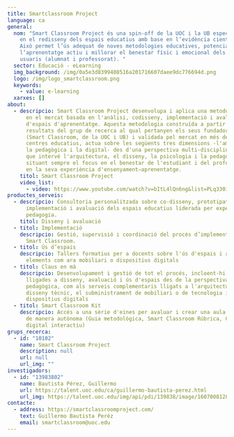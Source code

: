 ```yaml
---
title: Smartclassroom Project
language: ca
general:
  nom: "Smart Classroom Project és una spin-off de la UOC i la UB especialitzada
    en el redisseny dels espais educatius amb base en l’evidència científica.
    Això permet l’ús adequat de noves metodologies educatives, potenciar
    l’aprenentatge actiu i millorar el benestar físic i emocional dels seus
    usuaris (alumnat i professorat). "
  sector: Educació - eLearning
  img_background: /img/0a5e3d8399408516a201716607daee9dc776694d.png
  logo: /img/logo_smartclassroom.png
  keywords:
    - value: e-learning
  xarxes: []
about:
  - descripcio: Smart Classroom Project desenvolupa i aplica una metodologia única
      en el mercat basada en l'anàlisi, codisseny, implementació i avaluació
      d'espais d'aprenentatge. Aquesta metodologia construída a partir dels
      resultats del grup de recerca al qual pertanyen els seus fundadors
      (Smart Classroom, de la UOC i UB) i validada pel mercat en més de 30
      centres educatius, actua sobre les següents tres dimensions -l'ambiental,
      la pedagògica i la digital- des d'una perspectiva multi-disciplinar en la
      que intervé l'arquitectura, el disseny, la psicologia i la pedagogia,
      situant sempre el focus en el benestar de l'estudiant i del professorat, i
      en la seva experiència d'ensenyament–aprenentatge.
    titol: Smart Classroom Project
    video_list:
      - video: https://www.youtube.com/watch?v=bItL4lQn6ng&list=PLq3301Atrd_cjwzqgSI97NAm4NydENhdh
productes_serveis:
  - descripcio: Consultoria personalitzada sobre co-disseny, prototipat,
      implementació i avaluació dels espais educatius liderada per experts en
      pedagogia.
    titol: Disseny i avaluació
  - titol: Implementació
    descripcio: Gestió, supervisió i coordinació del procés d’implementació d’espais
      Smart Classroom.
  - titol: Ús d’espais
    descripcio: Tallers formatius per a docents sobre l'ús d'espais i altres
      elements com ara mobiliari o dispositius digitals
  - titol: Claus en mà
    descripcio: Desenvolupament i gestió de tot el procés, incloent-hi les tasques
      lligades a disseny, avaluació i ús d'espais des de la perspectiva
      pedagògica, com als serveis complementaris lligats a l'arquitectura i el
      disseny tècnic, el subministrament de mobiliari o de tecnologia i
      dispositius digitals
  - titol: Smart Classroom Kit
    descripcio: Accés a una sèrie d'eines per avaluar i crear una aula intel·ligent
      de manera autònoma (Guia metodològica, Smart Classroom Rúbrica, Catàleg
      digital interactiu)
grups_recerca:
  - id: "10102"
    name: Smart Classroom Project
    description: null
    url: null
    url_img: ""
investigadors:
  - id: "13983802"
    name: Bautista Pérez, Guillermo
    url: https://talent.uoc.edu/ca/guillermo-bautista-perez.html
    url_img: https://talent.uoc.edu/img/api/pdi/139838/image/1607008128415
contacte:
  - address: https://smartclassroomproject.com/
    text: Guillermo Bautista Peréz
    email: smartclassroom@uoc.edu
---
```

